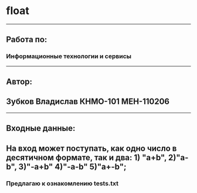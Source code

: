 # float
-----
## Работа по: 	
### Информационные технологии и сервисы
-----
## Автор:
## Зубков Владислав КНМО-101 МЕН-110206
-----
## Входные данные:
## На вход может поступать, как одно число в десятичном формате, так и два: 1) "a+b", 2)"a-b", 3)"-a+b" 4)"-a-b" 5)"a+-b";
### Предлагаю к ознакомлению tests.txt
